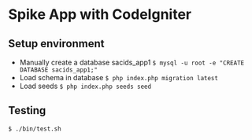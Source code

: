 # Spike App with CodeIgniter

## Setup environment

* Manually create a database sacids_app1
  `$ mysql -u root -e "CREATE DATABASE sacids_app1;"`
* Load schema in database
  `$ php index.php migration latest`
* Load seeds
  `$ php index.php seeds seed`

## Testing

```
$ ./bin/test.sh
```
